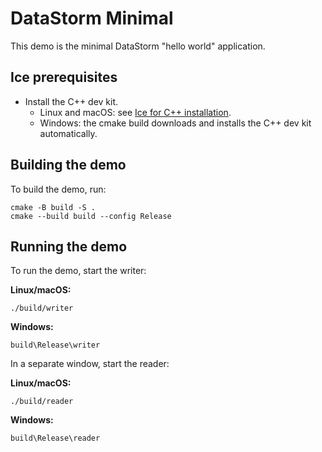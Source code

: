 # DataStorm Minimal

This demo is the minimal DataStorm "hello world" application.

## Ice prerequisites

- Install the C++ dev kit.
  - Linux and macOS: see [Ice for C++ installation].
  - Windows: the cmake build downloads and installs the C++ dev kit automatically.

## Building the demo

To build the demo, run:

```shell
cmake -B build -S .
cmake --build build --config Release
```

## Running the demo

To run the demo, start the writer:

**Linux/macOS:**

```shell
./build/writer
```

**Windows:**

```shell
build\Release\writer
```

In a separate window, start the reader:

**Linux/macOS:**

```shell
./build/reader
```

**Windows:**

```shell
build\Release\reader
```

[Ice for C++ installation]: https://github.com/zeroc-ice/ice/blob/main/NIGHTLY.md#ice-for-c
